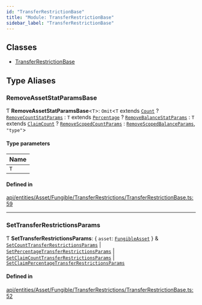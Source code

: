 ```yaml
---
id: "TransferRestrictionBase"
title: "Module: TransferRestrictionBase"
sidebar_label: "TransferRestrictionBase"
---
```


## Classes

- [TransferRestrictionBase](../../../../../../../classes/API/Entities/Asset/Fungible/TransferRestrictions/TransferRestrictionBase/TransferRestrictionBase.md)

## Type Aliases

### RemoveAssetStatParamsBase

Ƭ **RemoveAssetStatParamsBase**\<`T`\>: `Omit`\<`T` extends [`Count`](../../../../../../../enums/API/Procedures/Types/TransferRestrictionType/TransferRestrictionType.md#count) ? [`RemoveCountStatParams`](../../../../../Procedures/Types/Types.md#removecountstatparams) : `T` extends [`Percentage`](../../../../../../../enums/API/Procedures/Types/TransferRestrictionType/TransferRestrictionType.md#percentage) ? [`RemoveBalanceStatParams`](../../../../../Procedures/Types/Types.md#removebalancestatparams) : `T` extends [`ClaimCount`](../../../../../../../enums/API/Procedures/Types/TransferRestrictionType/TransferRestrictionType.md#claimcount) ? [`RemoveScopedCountParams`](../../../../../Procedures/Types/Types.md#removescopedcountparams) : [`RemoveScopedBalanceParams`](../../../../../Procedures/Types/Types.md#removescopedbalanceparams), ``"type"``\>

#### Type parameters

| Name |
| :------ |
| `T` |

#### Defined in

[api/entities/Asset/Fungible/TransferRestrictions/TransferRestrictionBase.ts:59](https://github.com/PolymeshAssociation/polymesh-sdk/blob/8a9e72221/src/api/entities/Asset/Fungible/TransferRestrictions/TransferRestrictionBase.ts#L59)

___

### SetTransferRestrictionsParams

Ƭ **SetTransferRestrictionsParams**: \{ `asset`: [`FungibleAsset`](../../../../../../../classes/API/Entities/Asset/Fungible/FungibleAsset.md)  } & [`SetCountTransferRestrictionsParams`](../../../../../../../interfaces/API/Procedures/Types/SetCountTransferRestrictionsParams/SetCountTransferRestrictionsParams.md) \| [`SetPercentageTransferRestrictionsParams`](../../../../../../../interfaces/API/Procedures/Types/SetPercentageTransferRestrictionsParams/SetPercentageTransferRestrictionsParams.md) \| [`SetClaimCountTransferRestrictionsParams`](../../../../../../../interfaces/API/Procedures/Types/SetClaimCountTransferRestrictionsParams/SetClaimCountTransferRestrictionsParams.md) \| [`SetClaimPercentageTransferRestrictionsParams`](../../../../../../../interfaces/API/Procedures/Types/SetClaimPercentageTransferRestrictionsParams/SetClaimPercentageTransferRestrictionsParams.md)

#### Defined in

[api/entities/Asset/Fungible/TransferRestrictions/TransferRestrictionBase.ts:52](https://github.com/PolymeshAssociation/polymesh-sdk/blob/8a9e72221/src/api/entities/Asset/Fungible/TransferRestrictions/TransferRestrictionBase.ts#L52)
